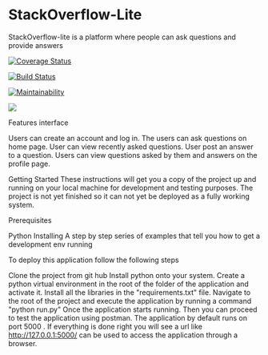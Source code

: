 # StackOverflow-Lite
StackOverflow-lite is a platform where people can ask questions and provide answers

[![Coverage Status](https://coveralls.io/repos/github/walimike/stackoverflowlite_2/badge.svg?branch=master)](https://coveralls.io/github/walimike/stackoverflowlite_2?branch=master)

[![Build Status](https://travis-ci.org/walimike/stackoverflowlite_2.svg?branch=develop)](https://travis-ci.org/walimike/stackoverflowlite_2)

[![Maintainability](https://api.codeclimate.com/v1/badges/a99a88d28ad37a79dbf6/maintainability)](https://codeclimate.com/github/codeclimate/codeclimate/maintainability)

<a href="https://codeclimate.com/github/codeclimate/codeclimate/test_coverage"><img src="https://api.codeclimate.com/v1/badges/a99a88d28ad37a79dbf6/test_coverage" /></a>

Features interface

Users can create an account and log in.
The users can ask questions on home page.
User can view recently asked questions.
User post an answer to a question.
Users can view questions asked by them and answers on the profile page.


Getting Started
These instructions will get you a copy of the project up and running on your local machine for development and testing purposes. The project is not yet finished so it can not yet be deployed as a fully working system.

Prerequisites

Python
Installing
A step by step series of examples that tell you how to get a development env running

To deploy this application follow the following steps

Clone the project from git hub
Install python onto your system. 
Create a python virtual environment in the root of the folder of the application and activate it.
Install all the libraries in the "requirements.txt" file.
Navigate to the root of the project and execute the application by running a command "python run.py"
Once the application starts running. Then you can proceed to test the application using postman. The application by default runs on port 5000 . If everything is done right you will see a url like http://127.0.0.1:5000/ can be used to access the application through a browser.
